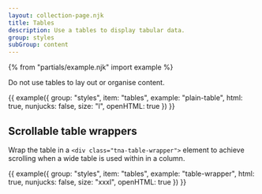 ```yaml
---
layout: collection-page.njk
title: Tables
description: Use a tables to display tabular data.
group: styles
subGroup: content
---
```


{% from "partials/example.njk" import example %}

Do not use tables to lay out or organise content.

{{ example({ group: "styles", item: "tables", example: "plain-table", html: true, nunjucks: false, size: "l", openHTML: true }) }}

## Scrollable table wrappers

Wrap the table in a `<div class="tna-table-wrapper">` element to achieve scrolling when a wide table is used within in a column.

{{ example({ group: "styles", item: "tables", example: "table-wrapper", html: true, nunjucks: false, size: "xxxl", openHTML: true }) }}
